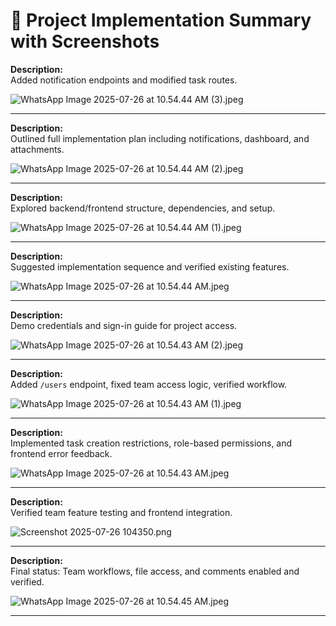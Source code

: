 # 📝 Project Implementation Summary with Screenshots


**Description:**  
Added notification endpoints and modified task routes.

![WhatsApp Image 2025-07-26 at 10.54.44 AM (3).jpeg](./images/WhatsApp%20Image%202025-07-26%20at%2010.54.44%20AM%20(3).jpeg)

---


**Description:**  
Outlined full implementation plan including notifications, dashboard, and attachments.

![WhatsApp Image 2025-07-26 at 10.54.44 AM (2).jpeg](./images/WhatsApp%20Image%202025-07-26%20at%2010.54.44%20AM%20(2).jpeg)

---


**Description:**  
Explored backend/frontend structure, dependencies, and setup.

![WhatsApp Image 2025-07-26 at 10.54.44 AM (1).jpeg](./images/WhatsApp%20Image%202025-07-26%20at%2010.54.44%20AM%20(1).jpeg)

---


**Description:**  
Suggested implementation sequence and verified existing features.

![WhatsApp Image 2025-07-26 at 10.54.44 AM.jpeg](./images/WhatsApp%20Image%202025-07-26%20at%2010.54.44%20AM.jpeg)

---


**Description:**  
Demo credentials and sign-in guide for project access.

![WhatsApp Image 2025-07-26 at 10.54.43 AM (2).jpeg](./images/WhatsApp%20Image%202025-07-26%20at%2010.54.43%20AM%20(2).jpeg)

---


**Description:**  
Added `/users` endpoint, fixed team access logic, verified workflow.

![WhatsApp Image 2025-07-26 at 10.54.43 AM (1).jpeg](./images/WhatsApp%20Image%202025-07-26%20at%2010.54.43%20AM%20(1).jpeg)

---


**Description:**  
Implemented task creation restrictions, role-based permissions, and frontend error feedback.

![WhatsApp Image 2025-07-26 at 10.54.43 AM.jpeg](./images/WhatsApp%20Image%202025-07-26%20at%2010.54.43%20AM.jpeg)

---

**Description:**  
Verified team feature testing and frontend integration.

![Screenshot 2025-07-26 104350.png](./images/Screenshot%202025-07-26%20104350.png)

---


**Description:**  
Final status: Team workflows, file access, and comments enabled and verified.

![WhatsApp Image 2025-07-26 at 10.54.45 AM.jpeg](./images/WhatsApp%20Image%202025-07-26%20at%2010.54.45%20AM.jpeg)

---
